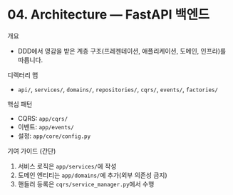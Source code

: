 # 04. Architecture — FastAPI 백엔드

개요
- DDD에서 영감을 받은 계층 구조(프레젠테이션, 애플리케이션, 도메인, 인프라)를 따릅니다.

디렉터리 맵
- `api/`, `services/`, `domains/`, `repositories/`, `cqrs/`, `events/`, `factories/`

핵심 패턴
- CQRS: `app/cqrs/`
- 이벤트: `app/events/`
- 설정: `app/core/config.py`

기여 가이드 (간단)
1. 서비스 로직은 `app/services/`에 작성
2. 도메인 엔티티는 `app/domains/`에 추가(외부 의존성 금지)
3. 핸들러 등록은 `cqrs/service_manager.py`에서 수행
